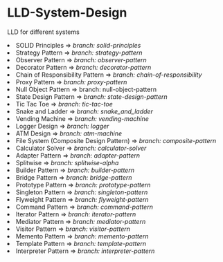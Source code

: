 # LLD-System-Design
LLD for different systems
<li> SOLID Principles => <i>branch: solid-principles</i></li>
<li> Strategy Pattern => <i>branch: strategy-pattern </i></li>
<li> Observer Pattern => <i>branch: observer-pattern </i></li>
<li> Decorator Pattern => <i>branch: decorator-pattern </i></li>
<li> Chain of Responsibility Pattern => <i>branch: chain-of-responsibility</i></li>
<li> Proxy Pattern => <i>branch: proxy-pattern</i> </li>
<li> Null Object Pattern => <it>branch: null-object-pattern</it></li>
<li> State Design Pattern => <i> branch: state-design-pattern</i></li>
<li> Tic Tac Toe => <i> branch: tic-tac-toe </i></li>
<li> Snake and Ladder =>  <i>branch: snake_and_ladder</i></li>
<li> Vending Machine => <i>branch: vending-machine</i></li>
<li> Logger Design => <i> branch:  logger </i> </li>
<li> ATM Design => <i> branch: atm-machine </i></li>
<li> File System (Composite Design Pattern) => <i>branch: composite-pattern</i></li>
<li> Calculator Solver => <i>branch: calculator-solver</i></li>
<li> Adapter Pattern => <i>branch: adapter-pattern</i></li>
<li> Splitwise => <i>branch: splitwise-alpha</i></li>
<li> Builder Pattern => <i>branch: builder-pattern</i></li>
<li> Bridge Pattern => <i>branch: bridge-pattern</i></li>
<li> Prototype Pattern => <i>branch: prototype-pattern</i></li>
<li> Singleton Pattern => <i>branch: singleton-pattern </i></li>
<li> Flyweight Pattern => <i>branch: flyweight-pattern </i></li>
<li> Command Pattern => <i>branch: command-pattern </i></li>
<li> Iterator Pattern => <i>branch: iterator-pattern</i></li>
<li> Mediator Pattern => <i> branch: mediator-pattern</i></li>
<li> Visitor Pattern => <i> branch: visitor-pattern</i></li>
<li> Memento Pattern => <i> branch: memento-pattern</i></li>
<li> Template Pattern => <i> branch: template-pattern</i></li>
<li> Interpreter Pattern => <i> branch: interpreter-pattern </i></li>
